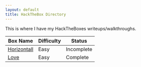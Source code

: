 ```yaml
---
layout: default
title: HackTheBox Directory
---
```

This is where I have my HackTheBoxes writeups/walkthroughs.
<br />

| Box Name  | Difficulty | Status |
| ------------- | ------------- | ------------- |
| <a href="https://susmdt.github.io/Nigerald/HTB/Horizontall"> Horizontall </a>  | Easy | Incomplete |
| <a href="https://susmdt.github.io/Nigerald/HTB/Love"> Love </a>  | Easy | Complete |
